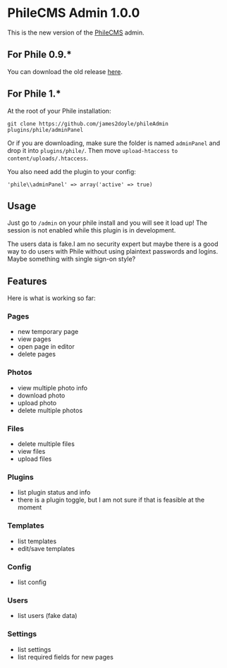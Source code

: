 PhileCMS Admin 1.0.0
====================

This is the new version of the [PhileCMS](https://github.com/PhileCMS/Phile) admin.

## For Phile 0.9.*

You can download the old release [here](https://github.com/james2doyle/phileAdmin/releases/tag/0.9).

## For Phile 1.*

At the root of your Phile installation:

`git clone https://github.com/james2doyle/phileAdmin plugins/phile/adminPanel`

Or if you are downloading, make sure the folder is named `adminPanel` and drop it into `plugins/phile/`. Then move `upload-htaccess` `to content/uploads/.htaccess`.

You also need add the plugin to your config:

```
'phile\\adminPanel' => array('active' => true)
```

## Usage

Just go to `/admin` on your phile install and you will see it load up! The session is not enabled while this plugin is in development.

The users data is fake.I am no security expert but maybe there is a good way to do users with Phile without using plaintext passwords and logins. Maybe something with single sign-on style?

## Features

Here is what is working so far:

### Pages

* new temporary page
* view pages
* open page in editor
* delete pages

### Photos

* view multiple photo info
* download photo
* upload photo
* delete multiple photos

### Files

* delete multiple files
* view files
* upload files

### Plugins

* list plugin status and info
* there is a plugin toggle, but I am not sure if that is feasible at the moment

### Templates

* list templates
* edit/save templates

### Config

* list config

### Users

* list users (fake data)

### Settings

* list settings
* list required fields for new pages
